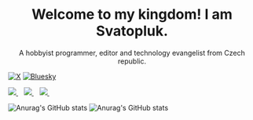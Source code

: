 <h1 align='center'>
  Welcome to my kingdom! I am Svatopluk.
</h1>

<p align='center'>
  A hobbyist programmer, editor and technology evangelist from Czech republic.
</p>



<p align='center'>

[![X](https://img.shields.io/badge/X-%23000000.svg?style=for-the-badge&logo=X&logoColor=white)](https://www.twitter.com/SvatoplukVit) [![Bluesky](https://img.shields.io/badge/BSKy-1DA1F2?style=for-the-badge&logo=twitter&logoColor=white)](https://bsky.app/profile/svatoplukvit.bsky.social)

  
  <a href="https://www.linkedin.com/in/svatopluk-v%C3%ADt/">
    <img src="https://img.shields.io/badge/linkedin-%230077B5.svg?&style=for-the-badge&logo=linkedin&logoColor=white" />
  </a>&nbsp;&nbsp;
  <a href="https://www.twitter.com/SvatoplukVit">
    <img src="https://img.shields.io/badge/Twitter-1DA1F2?style=for-the-badge&logo=twitter&logoColor=white" />        
  </a>&nbsp;&nbsp;

  
  <a href="https://bsky.app/profile/svatoplukvit.bsky.social">
    <img src="https://img.shields.io/badge/BSKy-1DA1F2?style=for-the-badge&logo=twitter&logoColor=white" />        
  </a>&nbsp;&nbsp;
  
</p>

![Anurag's GitHub stats](https://github-readme-stats.vercel.app/api?locale=cs&username=svatas&show_icons=true&theme=transparent)
![Anurag's GitHub stats](https://github-readme-stats.vercel.app/api?locale=en&username=svatas&show_icons=true&theme=transparent)
